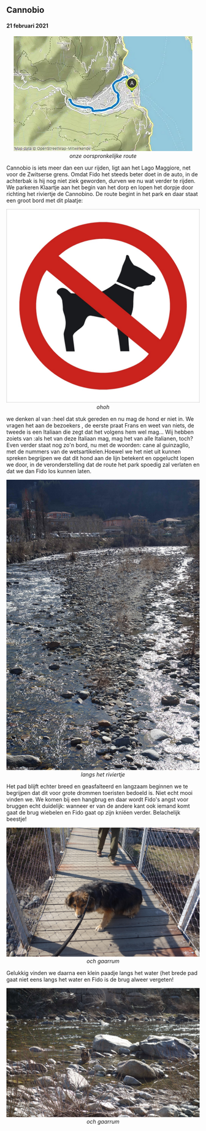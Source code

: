 ## Cannobio
#### 21 februari 2021
<p align="center"><img id="fotobreed" src="Wandelingen/foto23.jpg" /><br>
<em> onze oorspronkelijke route </em></p>
Cannobio is iets meer dan een uur rijden, ligt aan het Lago Maggiore, net voor de Zwitserse grens. 
Omdat Fido het steeds beter doet in de auto, in de achterbak is hij nog niet ziek geworden, durven we nu wat verder te rijden.
We parkeren Klaartje aan het begin van het dorp en lopen het dorpje door richting het riviertje de Cannobino. De route begint in het park en daar staat een groot bord met dit plaatje:
<p align="center"><img id="fotobreed" src="Wandelingen/foto24.jpg" /><br>
<em> ohoh </em></p>
we denken al van :heel dat stuk gereden en nu mag de hond er niet in. We vragen het aan de bezoekers , de eerste praat Frans en weet van niets, de tweede is een Italiaan die zegt dat het volgens hem wel mag... Wij hebben zoiets van :als het van deze Italiaan mag, mag het van alle Italianen, toch? 
Even verder staat nog zo'n bord, nu met de woorden: cane al guinzaglio, met de nummers van de wetsartikelen.Hoewel we het niet uit kunnen spreken begrijpen we dat dit hond aan de lijn betekent en opgelucht lopen we door, in de veronderstelling dat de route het park spoedig zal verlaten en dat we dan Fido los kunnen laten.
<p align="center"><img id="fotohoog" src="Wandelingen/foto25.jpg" /><br>
<em> langs het riviertje </em></p>
Het pad blijft echter breed en geasfalteerd en langzaam beginnen we te begrijpen dat dit voor grote drommen toeristen bedoeld is. Niet echt mooi vinden we.
We komen bij een hangbrug en daar wordt Fido's angst voor bruggen echt duidelijk: wanneer er van de andere kant ook iemand komt gaat de brug wiebelen en Fido gaat op zijn kniëen verder. Belachelijk beestje!
<p align="center"><img id="fotobreed" src="Wandelingen/foto26.jpg" /><br>
<em> och gaarrum </em></p>

Gelukkig vinden we daarna een klein paadje langs het water (het brede pad gaat niet eens langs het water en Fido is de brug alweer vergeten!
<p align="center"><img id="fotobreed" src="Wandelingen/foto27.jpg" /><br>
<em> och gaarrum </em></p>
